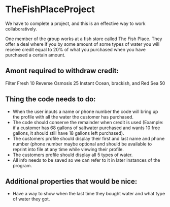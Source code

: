 # TheFishPlaceProject
 We have to complete a project, and this is an effective way to work collaboratively.

One member of the group works at a fish store called The Fish Place.
They offer a deal where if you by some amount of some types of water you will receive credit equal to 20% of what you purchased when you have purchased a certain amount.

## Amont required to withdraw credit:
Filter Fresh	                            10
Reverse Osmosis	                            25
Instant Ocean, brackish, and Red Sea      	50

## Thing the code needs to do:

- When the user inputs a name or phone number the code will bring up the profile with all the water the customer has purchased.
- The code should conserve the remainder when credit is used (Example: if a customer has 68 gallons of saltwater purchased and wants 10 free gallons, it should still have 18 gallons left purchased).
- The customers profile should display their first and last name and phone number (phone number maybe optional and should be available to reprint into file at any time while viewing their profile.
- The customers profile should display all 5 types of water. 
- All info needs to be saved so we can refer to it in later instances of the program.
## Additional properties that would be nice:
- Have a way to show when the last time they bought water and what type of water they got.
